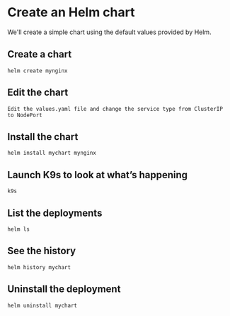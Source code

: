 # Create an Helm chart

We'll create a simple chart using the default values provided by Helm.

## Create a chart

    helm create mynginx

## Edit the chart

    Edit the values.yaml file and change the service type from ClusterIP to NodePort
 
## Install the chart

    helm install mychart mynginx

## Launch K9s to look at what’s happening

    k9s

## List the deployments

    helm ls 

## See the history

    helm history mychart

## Uninstall the deployment

    helm uninstall mychart

